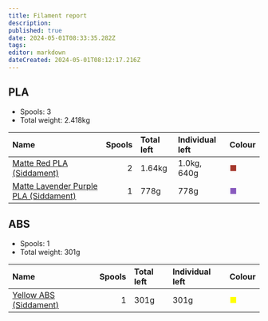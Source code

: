 ```yaml
---
title: Filament report
description: 
published: true
date: 2024-05-01T08:33:35.282Z
tags: 
editor: markdown
dateCreated: 2024-05-01T08:12:17.216Z
---
```


## PLA

* Spools: 3
* Total weight: 2.418kg

| Name                                                                                                 |   Spools | Total left   | Individual left   | Colour                               |
|:-----------------------------------------------------------------------------------------------------|---------:|:-------------|:------------------|:-------------------------------------|
| [Matte Red PLA (Siddament)](https://siddament.com.au/products/matte-red-pla-1-75mm-1kg-1)            |        2 | 1.64kg       | 1.0kg, 640g       | <span style="color:#A5382C">■</span> |
| [Matte Lavender Purple PLA (Siddament)](https://siddament.com.au/products/matte-lavender-purple-pla) |        1 | 778g         | 778g              | <span style="color:#895ABE">■</span> |

## ABS

* Spools: 1
* Total weight: 301g

| Name                                                                              |   Spools | Total left   | Individual left   | Colour                               |
|:----------------------------------------------------------------------------------|---------:|:-------------|:------------------|:-------------------------------------|
| [Yellow ABS (Siddament)](https://siddament.com.au/products/yellow-abs-1-75mm-1kg) |        1 | 301g         | 301g              | <span style="color:#FFFF00">■</span> |